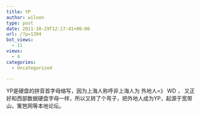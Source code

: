 ```yaml
---
title: YP
author: wiloon
type: post
date: 2011-10-29T12:17:41+00:00
url: /?p=1394
bot_views:
  - 11
views:
  - 4
categories:
  - Uncategorized

---
```

YP是硬盘的拼音首字母缩写，因为上海人称呼非上海人为 外地人=》 WD ， 又正好和西部数据硬盘字母一样，所以又转了个弯子，把外地人成为YP，起源于宽带山，篱笆网等本地论坛。